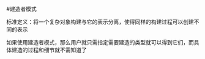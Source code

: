 #建造者模式

标准定义：将一个复杂对象构建与它的表示分离，使得同样的构建过程可以创建不同的表示

如果使用建造者模式，那么用户就只需指定需要建造的类型就可以得到它们，而具体建造的过程和细节就不需知道了
